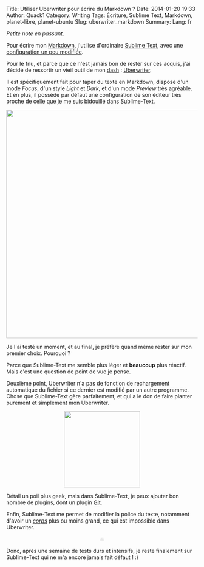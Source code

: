 Title: Utiliser Uberwriter pour écrire du Markdown ?
Date: 2014-01-20 19:33
Author: Quack1
Category: Writing
Tags: Écriture, Sublime Text, Markdown, planet-libre, planet-ubuntu
Slug: uberwriter_markdown
Summary: 
Lang: fr

_Petite note en passant._

Pour écrire mon [Markdown](/tag/markdown.html), j'utilise d'ordinaire [Sublime Text](/tag/sublime-text.html), avec une [configuration un peu modifiée]({filename}/sublime_text_markdown_conf.md).

Pour le fnu, et parce que ce n'est jamais bon de rester sur ces acquis, j'ai décidé de ressortir un vieil outil de mon [dash](http://doc.ubuntu-fr.org/unity_launcher) : [Uberwriter](http://uberwriter.wolfvollprecht.de/).

Il est spécifiquement fait pour taper du texte en Markdown, dispose d'un mode _Focus_, d'un style _Light_ et _Dark_, et d'un mode _Preview_ très agréable. Et en plus, il possède par défaut une configuration de son éditeur très proche de celle que je me suis bidouillé dans Sublime-Text.

<div align=center><a href="/upload/sublime_text_vs_uberwriter.png"><img src="/upload/sublime_text_vs_uberwriter.png" width="600" align=center /></a></div>

Je l'ai testé un moment, et au final, je préfère quand même rester sur mon premier choix. Pourquoi ?

Parce que Sublime-Text me semble plus léger et **beaucoup** plus réactif. Mais c'est une question de point de vue je pense.

Deuxième point, Uberwriter n'a pas de fonction de rechargement automatique du fichier si ce dernier est modifié par un autre programme. Chose que Sublime-Text gère parfaitement, et qui a le don de faire planter purement et simplement mon Uberwriter.

<div align=center><a href="/upload/sublime_text_reload.png"><img src="/upload/sublime_text_reload.png" width="200" align=center /></a></div>

Détail un poil plus geek, mais dans Sublime-Text, je peux ajouter bon nombre de plugins, dont un plugin [Git](/tag/git.html).

Enfin, Sublime-Text me permet de modifier la police du texte, notamment d'avoir un [_corps_](http://fr.wikipedia.org/wiki/Corps_%28typographie%29) plus ou moins grand, ce qui est impossible dans Uberwriter.

<div align="center" style="color:#ccc;">☠</div>

Donc, après une semaine de tests durs et intensifs, je reste finalement sur Sublime-Text qui ne m'a encore jamais fait défaut ! :)